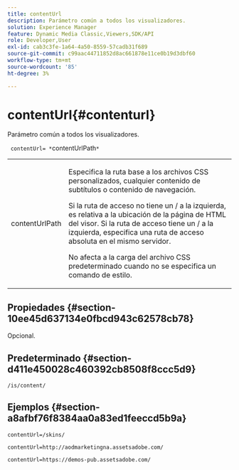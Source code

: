 ```yaml
---
title: contentUrl
description: Parámetro común a todos los visualizadores.
solution: Experience Manager
feature: Dynamic Media Classic,Viewers,SDK/API
role: Developer,User
exl-id: cab3c3fe-1a64-4a50-8559-57cadb31f689
source-git-commit: c99aac44711852d8ac661878e11ce0b19d3dbf60
workflow-type: tm+mt
source-wordcount: '85'
ht-degree: 3%

---
```


# contentUrl{#contenturl}

Parámetro común a todos los visualizadores.

` contentUrl= *`contentUrlPath`*`

<table id="table_9B98C97485DD4DEB8A6ECBCE8DF6B886"> 
 <tbody> 
  <tr> 
   <td colname="col1"> <p> <span class="codeph"> <span class="varname"> contentUrlPath</span> </span> </p> </td> 
   <td colname="col2"> <p>Especifica la ruta base a los archivos CSS personalizados, cualquier contenido de subtítulos o contenido de navegación. </p> <p>Si la ruta de acceso no tiene un <span class="filepath"> /</span> a la izquierda, es relativa a la ubicación de la página de HTML del visor. Si la ruta de acceso tiene un <span class="filepath"> /</span> a la izquierda, especifica una ruta de acceso absoluta en el mismo servidor. </p> <p> No afecta a la carga del archivo CSS predeterminado cuando no se especifica un comando de estilo. </p> </td> 
  </tr> 
 </tbody> 
</table>

## Propiedades {#section-10ee45d637134e0fbcd943c62578cb78}

Opcional.

## Predeterminado {#section-d411e450028c460392cb8508f8ccc5d9}

`/is/content/`

## Ejemplos {#section-a8afbf76f8384aa0a83ed1feeccd5b9a}

```
contentUrl=/skins/
```

```
contentUrl=http://aodmarketingna.assetsadobe.com/
```

```
contentUrl=https://demos-pub.assetsadobe.com/
```
